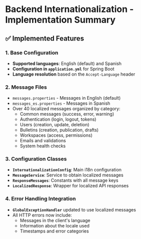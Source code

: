 # Backend Internationalization - Implementation Summary

## ✅ Implemented Features

### 1. Base Configuration

- **Supported languages**: English (default) and Spanish
- **Configuration in `application.yml`** for Spring Boot
- **Language resolution** based on the `Accept-Language` header

### 2. Message Files

- `messages.properties` - Messages in English (default)
- `messages_es.properties` - Messages in Spanish
- Over 40 localized messages organized by category:
  - Common messages (success, error, warning)
  - Authentication (login, logout, tokens)
  - Users (creation, update, deletion)
  - Bulletins (creation, publication, drafts)
  - Workspaces (access, permissions)
  - Emails and validations
  - System health checks

### 3. Configuration Classes

- **`InternationalizationConfig`**: Main i18n configuration
- **`MessageService`**: Service to obtain localized messages
- **`ResponseMessages`**: Constants with all message keys
- **`LocalizedResponse`**: Wrapper for localized API responses

### 4. Error Handling Integration

- **`GlobalExceptionHandler`** updated to use localized messages
- All HTTP errors now include:
  - Messages in the client's language
  - Information about the locale used
  - Timestamps and error categories
